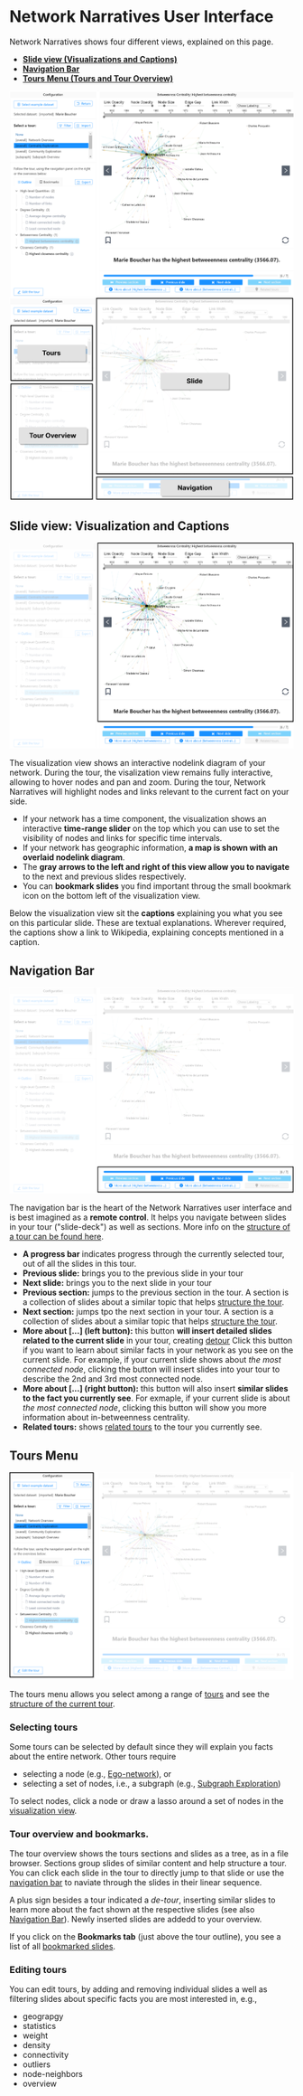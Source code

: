 # Network Narratives User Interface


Network Narratives shows four different views, explained on this page.

* **[Slide view (Visualizations and Captions)](#slide-view-visualization-and-captions)**
* **[Navigation Bar](#navigation-bar)**
* **[Tours Menu (Tours and Tour Overview)](#tours-menu)**

![](ui-blank.png)
![](ui-explained.png)


## Slide view: Visualization and Captions
![](ui-visualization.png)

The visualization view shows an interactive nodelink diagram of your network. During the tour, the visalization view remains fully interactive, allowing to hover nodes and pan and zoom. During the tour, Network Narratives will highlight nodes and links relevant to the current fact on your side.

* If your network has a time component, the visualization shows an interactive **time-range slider** on the top which you can use to set the visibility of nodes and links for specific time intervals.
* If your network has geographic information, **a map is shown with an overlaid nodelink diagram**. 
* The **gray arrows to the left and right of this view allow you to navigate** to the next and previous slides respectively.   
* You can **bookmark slides** you find important throug the small bookmark icon on the bottom left of the visualization view. 

Below the visualization view sit the **captions** explaining you what you see on this particular slide. These are textual explanations. Wherever required, the captions show a link to Wikipedia, explaining concepts mentioned in a caption.

## Navigation Bar
![](ui-navbar.png)

The navigation bar is the heart of the Network Narratives user interface and is best imagined as a **remote control**. It helps you navigate between slides in your tour ("slide-deck") as well as sections. More info on the [structure of a tour can be found here](../networknarratives#tours).

* **A progress bar** indicates progress through the currently selected tour, out of all the slides in this tour.
* **Previous slide:** brings you to the previous slide in your tour
* **Next slide:** brings you to the next slide in your tour
* **Previous section:** jumps to the previous section in the tour. A section is a collection of slides about a similar topic that helps [structure the tour](../networknarratives.html#tours).
* **Next section:** jumps tpo the next section in your tour. A section is a collection of slides about a similar topic that helps [structure the tour](../networknarratives.html#tours).
* **More about [...] (left button):** this button **will insert detailed slides related to the current slide** in your tour, creating [detour](../networknarratives.html#tours) Click this button if you want to learn about similar facts in your network as you see on the current slide. For example, if your current slide shows about _the most connected node_, clicking the button will insert slides into your tour to describe the 2nd and 3rd most connected node. 
* **More about [...] (right button):** this button will also insert **similar slides to the fact you currently see**. For exmaple, if your current slide is about _the most connected node_, clicking this button will show you more information about in-betweenness centrality.
* **Related tours:** shows [related tours](../networknarratives.html#tours) to the tour you currently see.  
    
## Tours Menu
![](ui-menu.png)

The tours menu allows you select among a range of [tours](tours) and see the [structure of the current tour](../networknarratives#tours). 

### Selecting tours

Some tours can be selected by default since they will explain you facts about the entire network. Other tours require 
* selecting a node (e.g., [Ego-network](tours@ego-network-exporation)), or 
* selecting a set of nodes, i.e., a subgraph (e.g., [Subgraph Exploration](tours/subgraph-exploration)) 

To select nodes, click a node or draw a lasso around a set of nodes in the [visualization view](#slide-view-visualization-and-captions).

### Tour overview and bookmarks.

The tour overview shows the tours sections and slides as a tree, as in a file browser. Sections group slides of similar content and help structure a tour. You can click each slide in the tour to directly jump to that slide or use the [navigation bar](#navigation-bar) to naviate through the slides in their linear sequence. 

A plus sign besides a tour indicated a _de-tour_, inserting similar slides to learn more about the fact shown at the respective slides (see also [Navigation Bar](#navigation-bar)). Newly inserted slides are addedd to your overview.  

If you click on the **Bookmarks tab** (just above the tour outline), you see a list of all [bookmarked slides](#slide-view-visualization-and-captions).

### Editing tours

You can edit tours, by adding and removing individual slides a well as filtering slides about specific facts you are most interested in, e.g., 
* geograpgy
* statistics
* weight
* density
* connectivity
* outliers
* node-neighbors
* overview






